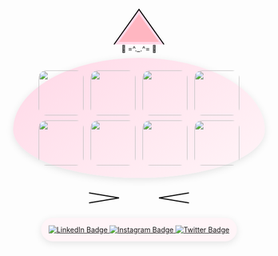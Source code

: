 <div id="header" align="center">
  <!-- Cat ears at the top -->
  <svg width="400" height="100" viewBox="0 0 400 100" style="margin-bottom: -20px;">
    <path d="M150 90 L200 20 L250 90" fill="#ffd8e7" stroke="#000" stroke-width="2"/>
    <path d="M160 85 L200 30 L240 85" fill="#ffb6c1"/>
  </svg>

  <!-- Paw print divider -->
  <div style="margin: 10px 0;">
    🐾 =^._.^= 🐾
  </div>

  <!-- Cat GIFs in a cat-shaped container -->
  <div style="
    max-width: 800px;
    padding: 20px;
    border-radius: 50% 50% 50% 50% / 60% 60% 40% 40%;
    background: linear-gradient(145deg, #ffd8e7, #fff5f8);
    box-shadow: 0 4px 15px rgba(0,0,0,0.1);
    margin: 0 auto;
  ">
    <div>
      <img src="https://i.giphy.com/media/v1.Y2lkPTc5MGI3NjExa2c4YTBjbHNhNzQxdWt3NzlsMzFnYW10ODBydjVtaXppeW9ldHJ6diZlcD12MV9pbnRlcm5hbF9naWZfYnlfaWQmY3Q9Zw/7NoNw4pMNTvgc/giphy.gif" height="90" width="90" style="border-radius: 15px; margin: 5px;"/>
      <img src="https://media1.giphy.com/media/v1.Y2lkPTc5MGI3NjExejJ2MmdvdmQ1YTQ2cWtjd3N4NzFsMXBmbTJpaG0zYjFqeHZma2p2eCZlcD12MV9pbnRlcm5hbF9naWZfYnlfaWQmY3Q9Zw/3oKIPnAiaMCws8nOsE/giphy.gif" height="90" width="90" style="border-radius: 15px; margin: 5px;"/>
      <img src="https://media.giphy.com/media/6vj5quVNRhoQw/giphy.gif?cid=790b76113khnqos4smt0greilw4j6ianxi3jggeqiynfj4nw&ep=v1_gifs_search&rid=giphy.gif&ct=g" height="90" width="90" style="border-radius: 15px; margin: 5px;"/>
      <img src="https://media.giphy.com/media/905GG7MjDw61q/giphy.gif?cid=790b76113khnqos4smt0greilw4j6ianxi3jggeqiynfj4nw&ep=v1_gifs_search&rid=giphy.gif&ct=g" height="90" width="90" style="border-radius: 15px; margin: 5px;"/>
    </div>
    <div>
      <img src="https://media3.giphy.com/media/v1.Y2lkPTc5MGI3NjExb2U1dnlyaWtkZTk1cThlejBvM2JicXNlY2kxNWh2cXBtbzRpNTA2aiZlcD12MV9pbnRlcm5hbF9naWZfYnlfaWQmY3Q9Zw/FcqKy4Kj7XOK0hCW4g/giphy.gif" height="90" width="90" style="border-radius: 15px; margin: 5px;"/>
      <img src="https://media.giphy.com/media/MQnmKbh8A9n9kT4Ua5/giphy.gif?cid=ecf05e476gq3004uxp50ix9lxcse595ydp40s0b2p512bbur&ep=v1_gifs_search&rid=giphy.gif&ct=g" height="90" width="90" style="border-radius: 15px; margin: 5px;"/>
      <img src="https://media2.giphy.com/media/v1.Y2lkPTc5MGI3NjExbHlneWIyOXl6dnVycmJvZXdkbHoxMGQzYjV5azF4Z2Z2NHdtaXlhbiZlcD12MV9pbnRlcm5hbF9naWZfYnlfaWQmY3Q9Zw/n2VBomYiGDtXq/giphy.gif" height="90" width="90" style="border-radius: 15px; margin: 5px;"/>
      <img src="https://media.giphy.com/media/gIkkXOHdR5QkgBsFGH/giphy.gif?cid=790b76113khnqos4smt0greilw4j6ianxi3jggeqiynfj4nw&ep=v1_gifs_search&rid=giphy.gif&ct=g" height="90" width="90" style="border-radius: 15px; margin: 5px;"/>
    </div>
  </div>

  <!-- Whiskers -->
  <div style="margin: 20px 0;">
    <svg width="400" height="40" viewBox="0 0 400 40">
      <path d="M160 20 L100 10" stroke="#000" stroke-width="2"/>
      <path d="M160 20 L100 30" stroke="#000" stroke-width="2"/>
      <path d="M240 20 L300 10" stroke="#000" stroke-width="2"/>
      <path d="M240 20 L300 30" stroke="#000" stroke-width="2"/>
    </svg>
  </div>

  <!-- Social badges in a paw-print style container -->
  <div id="badges" style="
    background: #fff5f8;
    border-radius: 30px;
    padding: 15px;
    box-shadow: 0 4px 15px rgba(0,0,0,0.1);
    display: inline-block;
  ">
    <a href="https://www.linkedin.com/in/ariyo-ahumuza/">
      <img src="https://img.shields.io/badge/LinkedIn-blue?style=for-the-badge&logo=linkedin&logoColor=white" alt="LinkedIn Badge"/>
    </a>
    <a href="https://www.instagram.com/mr.ariyo/">
      <img src="https://img.shields.io/badge/Instagram-pink?style=for-the-badge&logo=instagram&logoColor=white" alt="Instagram Badge"/>
    </a>
    <a href="https://twitter.com/ariyo_exe">
      <img src="https://img.shields.io/badge/Twitter-000000?logo=x&logoColor=white" alt="Twitter Badge"/>
    </a>
  </div>
</div>
